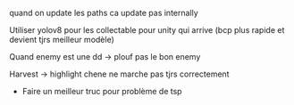 quand on update les paths ca update pas internally

Utiliser yolov8 pour les collectable pour unity qui arrive (bcp plus rapide et devient tjrs meilleur modèle)

Quand enemy est une dd -> plouf pas le bon enemy

Harvest -> highlight chene ne marche pas tjrs correctement

- Faire un meilleur truc pour problème de tsp
